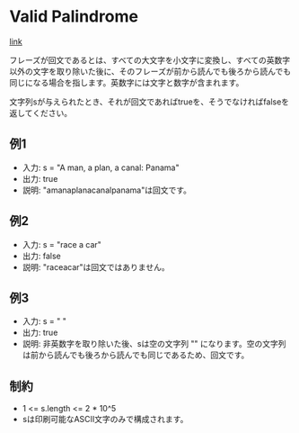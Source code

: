 # Valid Palindrome

[link](https://leetcode.com/problems/valid-palindrome/)

フレーズが回文であるとは、すべての大文字を小文字に変換し、すべての英数字以外の文字を取り除いた後に、そのフレーズが前から読んでも後ろから読んでも同じになる場合を指します。英数字には文字と数字が含まれます。

文字列sが与えられたとき、それが回文であればtrueを、そうでなければfalseを返してください。

## 例1

- 入力: s = "A man, a plan, a canal: Panama"
- 出力: true
- 説明: "amanaplanacanalpanama"は回文です。

## 例2

- 入力: s = "race a car"
- 出力: false
- 説明: "raceacar"は回文ではありません。

## 例3

- 入力: s = " "
- 出力: true
- 説明: 非英数字を取り除いた後、sは空の文字列 "" になります。空の文字列は前から読んでも後ろから読んでも同じであるため、回文です。

## 制約

- 1 <= s.length <= 2 * 10^5
- sは印刷可能なASCII文字のみで構成されます。
